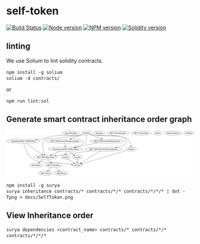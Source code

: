 # self-token

[![Build Status](https://img.shields.io/travis/selftoken-projects/self-token/master.svg?style=popout&maxAge=3600)](https://travis-ci.org/selftoken-projects/self-token)
[![Node version](https://img.shields.io/badge/node-10.8.10-blue.svg?style=popout&maxAge=3600)](https://nodejs.org/en/)
[![NPM version](https://img.shields.io/badge/npm-6.4.1-orange.svg?style=popout&maxAge=3600)](https://nodejs.org/en/)
[![Solidity version](https://img.shields.io/badge/Solidity-v0.4.25-ff69b4.svg?style=popout&maxAge=3600)](https://solidity.readthedocs.io/en/v0.4.25/installing-solidity.html)

## linting

We use Solium to lint solidity contracts.

```
npm install -g solium
solium -d contracts/
```

or

```
npm run lint:sol
```

## Generate smart contract inheritance order graph

![inheritance graph](/docs/SelfToken.png)

```
npm install -g surya
surya inheritance contracts/* contracts/*/* contracts/*/*/* | dot -Tpng > docs/SelfToken.png
```

## View Inheritance order

```
surya dependencies <contract_name> contracts/* contracts/*/* contracts/*/*/*
```
